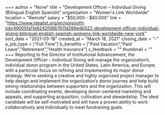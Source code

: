 +++
author = "None"
title = "Development Officer – Individual Giving (Bilingual English Spanish)"
organization = "Women's Link Worldwide"
location = "Remote"
salary = "$50,000 - $60.000"
link = "https://www.idealist.org/en/nonprofit-job/49005fa11e8242f0867611d266edb022-development-officer-individual-giving-bilingual-english-spanish-womens-link-worldwide-new-york"
sort_date = "2021-03-18"
created_at = "March 18, 2021"
closing_date = "-"
a_job_type = ["Full Time"]
b_benefits = ["Paid Vacation","Paid Leave","Retirement","Health Insurance"]
c_feedback = ""
thumbnail = ""
+++
Reporting to the Director of Institutional Advancement, the Development Officer – Individual Giving will manage the organization’s individual donor program in the United States, Latin America, and Europe, with a particular focus on refining and implementing its major donor strategy. We’re seeking a creative and highly organized project manager to help design and implement the organization’s donor journey and help build strong relationships between supporters and the organization. This will include coordinating events, developing donor-centered marketing and appeals, and supporting acquisition, cultivation and stewardship. The ideal candidate will be self-motivated and will have a proven ability to work collaboratively and individually to meet fundraising goals.
